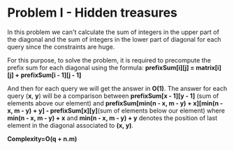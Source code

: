 #  Problem I - Hidden treasures

In this problem we can't calculate the sum of integers in the upper part of the diagonal and the sum of integers in the lower part of diagonal for each query since the constraints are huge.

For this purpose, to solve the problem, it is required to precompute the prefix sum for each diagonal using the formula: **prefixSum[i][j] = matrix[i][j] + prefixSum[i - 1][j - 1]**

And then for each query we will get the answer in **O(1)**. The answer for each query (**x**, **y**) will be a comparison between **prefixSum[x - 1][y - 1]** (sum of elements above our element) and **prefixSum[min(n - x, m - y) + x][min(n - x, m - y) + y] - prefixSum[x][y]**(sum of elements below our element) where **min(n - x, m - y) + x** and **min(n - x, m - y) + y** denotes the position of last element in the diagonal associated to **(x, y)**.

**Complexity=O(q + n.m)**
